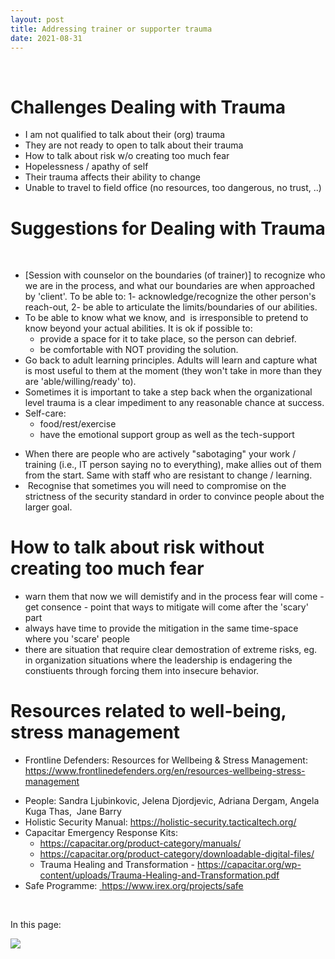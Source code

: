 ```yaml
---
layout: post
title: Addressing trainer or supporter trauma
date: 2021-08-31
---
```


<body class="mceContentBody aui-theme-default wiki-content fullsize">
<p> </p> <div class="contentLayout2">
<div class="columnLayout two-equal" data-layout="two-equal">
<div class="cell normal" data-type="normal">
<div class="innerCell">
<h1>Challenges Dealing with Trauma</h1><ul><li>I am not qualified to talk about their (org) trauma</li><li>They are not ready to open to talk about their trauma</li><li>How to talk about risk w/o creating too much fear</li><li>Hopelessness / apathy of self</li><li>Their trauma affects their ability to change</li><li>Unable to travel to field office (no resources, too dangerous, no trust, ..)</li></ul><h1>Suggestions for Dealing with Trauma</h1><p>   </p><ul><li>[Session with counselor on the boundaries (of trainer)] to recognize who we are in the process, and what our boundaries are when approached by 'client'. To be able to: 1- acknowledge/recognize the other person's reach-out, 2- be able to articulate the limits/boundaries of our abilities. </li><li>To be able to know what we know, and  is irresponsible to pretend to know beyond your actual abilities. It is ok if possible to:<br class="atl-forced-newline"/><ul><li>provide a space for it to take place, so the person can debrief.</li><li>be comfortable with NOT providing the solution.</li></ul></li><li>Go back to adult learning principles. Adults will learn and capture what is most useful to them at the moment (they won't take in more than they are 'able/willing/ready' to). </li><li>Sometimes it is important to take a step back when the organizational level trauma is a clear impediment to any reasonable chance at success.</li><li>Self-care:<br class="atl-forced-newline"/><ul><li>food/rest/exercise</li><li>have the emotional support group as well as the tech-support</li></ul></li></ul><ul><li>When there are people who are actively "sabotaging" your work / training (i.e., IT person saying no to everything), make allies out of them from the start. Same with staff who are resistant to change / learning. </li><li> Recognise that sometimes you will need to compromise on the strictness of the security standard in order to convince people about the larger goal. </li></ul><h1>How to talk about risk without creating too much fear</h1><ul><li>warn them that now we will demistify and in the process fear will come - get consence - point that ways to mitigate will come after the 'scary' part</li><li>always have time to provide the mitigation in the same time-space where you 'scare' people</li><li>there are situation that require clear demostration of extreme risks, eg. in organization situations where the leadership is endagering the constiuents through forcing them into insecure behavior.</li></ul><h1>Resources related to well-being, stress management</h1><ul><li><p class="page__title">Frontline Defenders: Resources for Wellbeing &amp; Stress Management: <a href="https://www.frontlinedefenders.org/en/resources-wellbeing-stress-management">https://www.frontlinedefenders.org/en/resources-wellbeing-stress-management</a></p></li><li>People: Sandra Ljubinkovic, Jelena Djordjevic, Adriana Dergam, Angela Kuga Thas,  Jane Barry</li><li>Holistic Security Manual: <a href="https://holistic-security.tacticaltech.org/">https://holistic-security.tacticaltech.org/</a></li><li>Capacitar Emergency Response Kits:<ul><li><a href="https://capacitar.org/product-category/manuals/">https://capacitar.org/product-category/manuals/</a></li><li><a href="https://capacitar.org/product-category/downloadable-digital-files/">https://capacitar.org/product-category/downloadable-digital-files/</a></li><li><span>Trauma Healing and Transformation</span> - <a href="https://capacitar.org/wp-content/uploads/Trauma-Healing-and-Transformation.pdf">https://capacitar.org/wp-content/uploads/Trauma-Healing-and-Transformation.pdf</a></li></ul></li><li>Safe Programme: <a href="https://www.irex.org/projects/safe"><span style="color: rgb(0,0,238);"> </span></a><a class="external-link" href="https://www.irex.org/projects/safe+" rel="nofollow">https://www.irex.org/projects/safe</a></li></ul><p><br/></p></div>
</div>
<div class="cell normal" data-type="normal">
<div class="innerCell">
<p>In this page:</p><p><img class="editor-inline-macro" data-macro-id="4f92c13b-2045-438d-a3c4-f580299385cc" data-macro-name="toc" data-macro-schema-version="1" src="/plugins/servlet/confluence/placeholder/macro?definition=e3RvY30&amp;locale=en_GB&amp;version=2"/></p></div>
</div>
</div>
</div>
<p> </p>
</body>